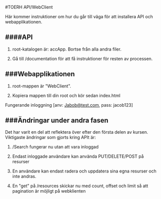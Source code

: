 #TOERH API/WebClient


Här kommer instruktioner om hur du går till väga för att installera API och webapplikationen.

####API
-----------
1. root-katalogen är: accApp. Bortse från alla andra filer.

2. Gå till /documentation för att få instruktioner för resten av processen.



###Webapplikationen
-----------
1. root-mappen är "WebClient".

2. Kopiera mappen till din root och kör sedan index.html

Fungerande inloggning [anv: Jabob@test.com, pass: jacob123]



###Ändringar under andra fasen
-----------
Det har varit en del att reflektera över efter den första delen av kursen. 
Viktigaste ändringar som gjorts kring APIt är:

1. /Search fungerar nu utan att vara inloggad

2. Endast inloggade användare kan använda PUT/DELETE/POST på resurser

3. En användare kan endast radera och uppdatera sina egna resurser och inte andras.

4. En "get" på /resources skickar nu med count, offset och limit så att pagination är möjligt på webklienten
